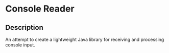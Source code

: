 <!--

######################################################################
#
# File: INSTALL.md
#
# Copyright (c) 2017, Adam W. Dace.  All Rights Reserved.
# Please see the accompanying LICENSE file for license information.
#
######################################################################

-->

# Console Reader
## Description
An attempt to create a lightweight Java library for receiving and processing
console input.
